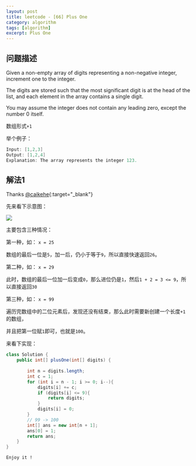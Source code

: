 ```yaml
---
layout: post
title: leetcode - [66] Plus One
category: algorithm
tags: [algorithm]
excerpt: Plus One
---
```


## 问题描述  

Given a non-empty array of digits representing a non-negative integer, increment one to the integer.  

The digits are stored such that the most significant digit is at the head of the list, and each element in the array contains a single digit.  

You may assume the integer does not contain any leading zero, except the number 0 itself.  

数组形式`+1`  

举个例子：  

``` java
Input: [1,2,3]
Output: [1,2,4]
Explanation: The array represents the integer 123.
```


## 解法1  

Thanks [@caikehe](https://leetcode.com/problems/plus-one/discuss/24289/Java-concise-solution-with-early-return.){:target="_blank"}  

先来看下示意图：  

![](https://yyc-images.oss-cn-beijing.aliyuncs.com/leetcode_66_key.png)  

主要包含三种情况：  

第一种，如： `x = 25`  

数组的最后一位是`5`，加一后，仍小于等于`9`，所以直接快速返回`26`。  


第二种，如： `x = 29`  

此时，数组的最后一位加一后变成`0`，那么进位仍是`1`，然后`1 + 2 = 3 <= 9`，所以直接返回`30`  

第三种，如： `x = 99`  

遍历完数组中的二位元素后，发现还没有结束，那么此时需要新创建一个长度`+1`的数组，  

并且把第一位赋`1`即可，也就是`100`。  



来看下实现：  


``` java
class Solution {
    public int[] plusOne(int[] digits) {
        
        int n = digits.length;
        int c = 1;
        for (int i = n - 1; i >= 0; i--){
            digits[i] += c;
            if (digits[i] <= 9){
                return digits;
            }
            digits[i] = 0;
        }
        // 99 -> 100
        int[] ans = new int[n + 1];
        ans[0] = 1;
        return ans;
    }
}
```

`Enjoy it ! `
